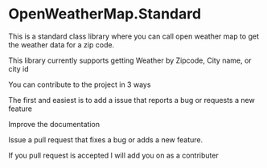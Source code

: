 # OpenWeatherMap.Standard


This is a standard class library where you can call open weather map to get the weather data for a zip code.

This library currently supports getting Weather by Zipcode, City name, or city id

You can contribute to the project in 3 ways

The first and easiest is to add a issue that reports a bug or requests a new feature

Improve the documentation

Issue a pull request that fixes a bug or adds a new feature.

If you pull request is accepted I will add you on as a contributer
